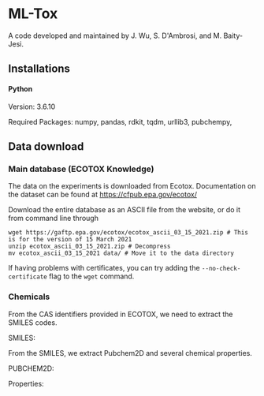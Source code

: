 # ML-Tox

A code developed and maintained by J. Wu, S. D'Ambrosi, and M. Baity-Jesi.

## Installations

#### Python
Version: 3.6.10

Required Packages: numpy, pandas, rdkit, tqdm, urllib3, pubchempy, 


## Data download

### Main database (ECOTOX Knowledge)
The data on the experiments is downloaded from Ecotox. Documentation on the dataset can be found at https://cfpub.epa.gov/ecotox/

Download the entire database as an ASCII file from the website, or do it from command line through

```
wget https://gaftp.epa.gov/ecotox/ecotox_ascii_03_15_2021.zip # This is for the version of 15 March 2021
unzip ecotox_ascii_03_15_2021.zip # Decompress
mv ecotox_ascii_03_15_2021 data/ # Move it to the data directory
```
If having problems with certificates, you can try adding the `--no-check-certificate` flag to the `wget` command.






### Chemicals

From the CAS identifiers provided in ECOTOX, we need to extract the SMILES codes.


SMILES:


From the SMILES, we extract Pubchem2D and several chemical properties.

PUBCHEM2D:

Properties:




